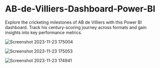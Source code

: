 # AB-de-Villiers-Dashboard-Power-BI
Explore the cricketing milestones of AB de Villiers with this Power BI dashboard. Track his century-scoring journey across formats and gain insights into key performance metrics.

![Screenshot 2023-11-23 175004](https://github.com/Satishvirat/AB-de-Villiers-Dashboard-Power-BI/assets/126309352/a388b1e9-71e8-4d88-ab98-400e38ad0102)

![Screenshot 2023-11-23 175053](https://github.com/Satishvirat/AB-de-Villiers-Dashboard-Power-BI/assets/126309352/9a21e6f0-4f19-4a50-b5f5-988a7c3be7ba)


![Screenshot 2023-11-23 174941](https://github.com/Satishvirat/AB-de-Villiers-Dashboard-Power-BI/assets/126309352/e5e2b649-5ab8-4c97-a75d-6e9f03cb175b)
